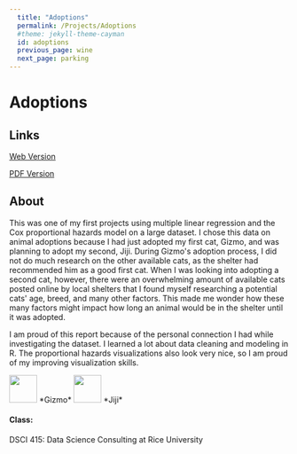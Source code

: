 ```yaml
---
  title: "Adoptions"
  permalink: /Projects/Adoptions
  #theme: jekyll-theme-cayman
  id: adoptions
  previous_page: wine
  next_page: parking
---
```


# Adoptions

## Links

[Web Version](https://matthewbarclay99.github.io/assets/docs/Adoption/Final-Project.html)

[PDF Version](https://matthewbarclay99.github.io/assets/docs/Adoption/Final-Project.pdf)

## About

This was one of my first projects using multiple linear regression and the Cox proportional hazards model on a large dataset. I chose this data on animal adoptions because I had just adopted my first cat, Gizmo, and was planning to adopt my second, Jiji. During Gizmo's adoption process, I did not do much research on the other available cats, as the shelter had recommended him as a good first cat. When I was looking into adopting a second cat, however, there were an overwhelming amount of available cats posted online by local shelters that I found myself researching a potential cats' age, breed, and many other factors. This made me wonder how these many factors might impact how long an animal would be in the shelter until it was adopted.

I am proud of this report because of the personal connection I had while investigating the dataset. I learned a lot about data cleaning and modeling in R. The proportional hazards visualizations also look very nice, so I am proud of my improving visualization skills.

<img src="https://MatthewBarclay99.github.io/assets/img/Gizmo.png" width="50" height="50"/>
*Gizmo*

<img src="https://MatthewBarclay99.github.io/assets/img/Jiji.png" width="50" height="50"/>
*Jiji*

#### Class:

DSCI 415: Data Science Consulting at Rice University
